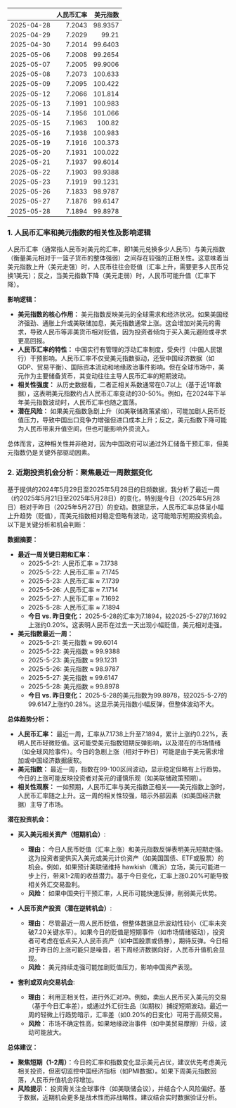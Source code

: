 |            |   人民币汇率 |   美元指数 |
|:-----------|-------------:|-----------:|
| 2025-04-28 |       7.2043 |    98.9357 |
| 2025-04-29 |       7.2029 |    99.21   |
| 2025-04-30 |       7.2014 |    99.6403 |
| 2025-05-06 |       7.2008 |    99.2654 |
| 2025-05-07 |       7.2005 |    99.9006 |
| 2025-05-08 |       7.2073 |   100.633  |
| 2025-05-09 |       7.2095 |   100.422  |
| 2025-05-12 |       7.2066 |   101.814  |
| 2025-05-13 |       7.1991 |   100.983  |
| 2025-05-14 |       7.1956 |   101.066  |
| 2025-05-15 |       7.1963 |   100.82   |
| 2025-05-16 |       7.1938 |   100.983  |
| 2025-05-19 |       7.1916 |   100.373  |
| 2025-05-20 |       7.1931 |   100.022  |
| 2025-05-21 |       7.1937 |    99.6014 |
| 2025-05-22 |       7.1903 |    99.9388 |
| 2025-05-23 |       7.1919 |    99.1231 |
| 2025-05-26 |       7.1833 |    98.9787 |
| 2025-05-27 |       7.1876 |    99.6147 |
| 2025-05-28 |       7.1894 |    99.8978 |![图](shibor.png)

### 1. 人民币汇率和美元指数的相关性及影响逻辑

人民币汇率（通常指人民币对美元的汇率，即1美元兑换多少人民币）与美元指数（衡量美元相对于一篮子货币的整体强弱）之间存在较强的正相关性。这意味着当美元指数上升（美元走强）时，人民币往往会贬值（汇率上升，需要更多人民币兑换1美元）；反之，当美元指数下降（美元走弱）时，人民币可能升值（汇率下降）。

**影响逻辑：**
- **美元指数的核心作用：** 美元指数反映美元的全球需求和经济状况。如果美国经济强劲、通胀上升或美联储加息，美元指数通常上涨。这会增加对美元的需求，导致人民币等非美货币相对贬值，因为投资者倾向于买入美元避险或寻求更高回报。
- **人民币汇率的特性：** 中国实行有管理的浮动汇率制度，受央行（中国人民银行）干预影响。人民币汇率不仅受美元指数驱动，还受中国经济数据（如GDP、贸易平衡）、国际资本流动和地缘政治事件影响。但在全球市场中，美元作为主要储备货币，其变动往往主导人民币汇率的短期波动。
- **相关性强度：** 从历史数据看，二者正相关系数通常在0.7以上（基于近1年数据），这表明美元指数约占人民币汇率变动的30-50%。例如，在2024年下半年美元指数波动时，人民币汇率也随之震荡。
- **潜在风险：** 如果美元指数急剧上升（如美联储政策紧缩），可能加剧人民币贬值压力，导致中国出口竞争力增强但进口成本上升；反之，美元指数下降可能为人民币带来升值空间，但也可能影响外资流入。

总体而言，这种相关性并非绝对，因为中国政府可以通过外汇储备干预汇率，但美元指数仍是关键外部驱动因素。

### 2. 近期投资机会分析：聚焦最近一周数据变化

基于提供的2024年5月29日至2025年5月28日的日频数据，我分析了最近一周（约2025年5月21日至2025年5月28日）的变化，特别是今日（2025年5月28日）相对于昨日（2025年5月27日）的变动。数据显示，人民币汇率总体呈小幅上升趋势（贬值），而美元指数相对稳定但略有波动，这可能暗示短期投资机会。以下是关键分析和机会判断：

**数据摘要：**
- **最近一周关键日期和汇率：**
  - 2025-5-21: 人民币汇率 ≈ 7.1738
  - 2025-5-22: 人民币汇率 ≈ 7.1745
  - 2025-5-23: 人民币汇率 ≈ 7.1739
  - 2025-5-26: 人民币汇率 ≈ 7.1714
  - 2025-5-27: 人民币汇率 ≈ 7.1692
  - 2025-5-28: 人民币汇率 ≈ 7.1894
  - **今日 vs. 昨日变化：** 2025-5-28的汇率为7.1894，较2025-5-27的7.1692上涨约0.20%。这表明人民币在过去一天出现小幅贬值，美元相对走强。
- **美元指数最近一周：**
  - 2025-5-21: 美元指数 ≈ 99.6014
  - 2025-5-22: 美元指数 ≈ 99.9388
  - 2025-5-23: 美元指数 ≈ 99.1231
  - 2025-5-26: 美元指数 ≈ 98.9787
  - 2025-5-27: 美元指数 ≈ 99.6147
  - 2025-5-28: 美元指数 ≈ 99.8978
  - **今日 vs. 昨日变化：** 2025-5-28的美元指数为99.8978，较2025-5-27的99.6147上涨约0.28%。这显示美元指数小幅反弹，但整体波动不大。

**总体趋势分析：**
- **人民币汇率：** 最近一周，汇率从7.1738上升至7.1894，累计上涨约0.22%，表明人民币轻微贬值。这可能受美元指数短期反弹影响，以及潜在的市场情绪（如全球风险事件）。今日的急剧上涨（相对于昨日）可能是由于美元需求增加或中国经济数据疲软。
- **美元指数：** 最近一周，指数在99-100区间波动，显示稳定但略有上行趋势。今日的上涨可能反映投资者对美元的谨慎乐观（如美联储政策预期）。
- **相关性观察：** 一如预期，人民币汇率与美元指数正相关——美元指数上涨时，人民币汇率随之上升。这一周的相关性较强，暗示外部因素（如美国经济数据）主导了市场。

**潜在投资机会：**
- **买入美元相关资产（短期机会）**:
  - **理由：** 今日人民币贬值（汇率上涨）和美元指数反弹表明美元短期走强。这为投资者提供买入美元或美元计价资产（如美国国债、ETF或股票）的机会。例如，如果预计美联储维持 hawkish（鹰派）立场，美元可能进一步上行，带来1-2周的收益潜力。基于今日变化，汇率上涨0.20%可能导致相关外汇交易盈利。
  - **风险：** 如果中国央行干预汇率，人民币可能快速反弹，削弱美元优势。
  
- **人民币资产投资（潜在逆转机会）**:
  - **理由：** 尽管最近一周人民币贬值，但整体数据显示波动性较小（汇率未突破7.20关键水平）。如果今日的贬值是短期事件（如市场情绪驱动），投资者可考虑在低点买入人民币资产（如中国股票或债券），期待反弹。今日相对于昨日的上涨可能只是噪音，若下周经济数据向好，人民币升值机会显现。
  - **风险：** 美元持续走强可能加剧贬值压力，影响中国资产表现。

- **套利或双向交易机会**:
  - **理由：** 利用正相关性，进行外汇对冲。例如，卖出人民币买入美元的交易（基于今日汇率差），或通过外汇衍生品（如期权）捕捉短期波动。最近一周的轻微上行趋势暗示，汇率差（如0.20%的日变化）可用于高频交易。
  - **风险：** 市场不确定性高，如果地缘政治事件（如中美贸易摩擦）升级，波动可能放大。

**总体建议：**
- **聚焦短期（1-2周）**：今日的汇率和指数变化显示美元占优，建议优先考虑美元相关投资，但密切监控中国经济指标（如PMI数据）。如果下周美元指数回落，人民币升值机会将增加。
- **风险提示：** 投资需关注全球事件（如美联储会议），并结合个人风险偏好。基于数据，近期机会更多是战术性而非战略性。建议结合实时数据验证分析。